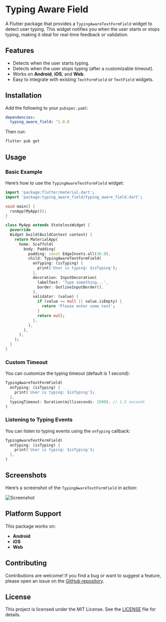# Typing Aware Field

A Flutter package that provides a `TypingAwareTextFormField` widget to detect user typing. This widget notifies you when the user starts or stops typing, making it ideal for real-time feedback or validation.

## Features
- Detects when the user starts typing.
- Detects when the user stops typing (after a customizable timeout).
- Works on **Android**, **iOS**, and **Web**.
- Easy to integrate with existing `TextFormField` or `TextField` widgets.

## Installation

Add the following to your `pubspec.yaml`:

```yaml
dependencies:
  typing_aware_field: ^1.0.0
```

Then run:
```bash
flutter pub get
```

## Usage

### Basic Example
Here’s how to use the `TypingAwareTextFormField` widget:

```dart
import 'package:flutter/material.dart';
import 'package:typing_aware_field/typing_aware_field.dart';

void main() {
  runApp(MyApp());
}

class MyApp extends StatelessWidget {
  @override
  Widget build(BuildContext context) {
    return MaterialApp(
      home: Scaffold(
        body: Padding(
          padding: const EdgeInsets.all(16.0),
          child: TypingAwareTextFormField(
            onTyping: (isTyping) {
              print('User is typing: $isTyping');
            },
            decoration: InputDecoration(
              labelText: 'Type something...',
              border: OutlineInputBorder(),
            ),
            validator: (value) {
              if (value == null || value.isEmpty) {
                return 'Please enter some text';
              }
              return null;
            },
          ),
        ),
      ),
    );
  }
}
```

### Custom Timeout
You can customize the typing timeout (default is 1 second):

```dart
TypingAwareTextFormField(
  onTyping: (isTyping) {
    print('User is typing: $isTyping');
  },
  typingTimeout: Duration(milliseconds: 1500), // 1.5 seconds
)
```

### Listening to Typing Events
You can listen to typing events using the `onTyping` callback:

```dart
TypingAwareTextFormField(
  onTyping: (isTyping) {
    print('User is typing: $isTyping');
  },
)
```

## Screenshots

Here’s a screenshot of the `TypingAwareTextFormField` in action:

![Screenshot](https://imgur.com/a/K0segtc)

## Platform Support
This package works on:
- **Android**
- **iOS**
- **Web**

## Contributing
Contributions are welcome! If you find a bug or want to suggest a feature, please open an issue on the [GitHub repository](https://github.com/yourusername/typing_aware_field).

## License
This project is licensed under the MIT License. See the [LICENSE](LICENSE) file for details.

